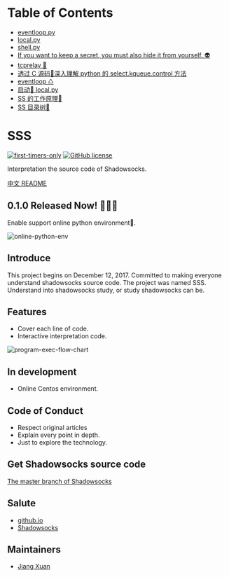 Table of Contents
==================

* [eventloop.py](/deepinss/2018/02/01/eventloop.py.html)
* [local.py](/deepinss/2018/01/31/local.py.html)
* [shell.py](/deepinss/2018/01/24/shell.py.html)
* [If you want to keep a secret, you must also hide it from yourself. 👽](/deepinss/2018/01/15/enc.html)
* [tcprelay 💌](/deepinss/2017/12/26/tcprelay.html)
* [透过 C 源码🔧深入理解 python 的 select.kqueue.control 方法](/deepinss/2017/12/23/understanding-kevent-control-method.html)
* [eventloop ♺](/deepinss/2017/12/23/eventloop.html)
* [启动🚀 local.py](/deepinss/2017/12/16/boot-local-py.html)
* [SS 的工作原理🌄](/deepinss/2017/12/14/ss-work-method.html)
* [SS 目录树🌲](/deepinss/2017/12/13/ss-directory-tree.html)

SSS
=====
[![first-timers-only](https://img.shields.io/badge/first--timers--only-friendly-blue.svg?style=flat-square)](http://www.firsttimersonly.com/) [![GitHub license](https://img.shields.io/badge/license-MIT-blue.svg)](https://github.com/Jiang-Xuan/deepinss/blob/master/LICENSE)

Interpretation the source code of Shadowsocks.

[中文 README](README-zh_CN.md)

0.1.0 Released Now! 🎉🎉🎉
--------------------------------

Enable support online python environment🚀.

![online-python-env](./assets/images/online-python-env.png)

Introduce
---------

This project begins on December 12, 2017. Committed to making everyone understand shadowsocks source code. The project was named SSS. Understand into shadowsocks study, or study shadowsocks can be.


Features
--------

* Cover each line of code.
* Interactive interpretation code.

![program-exec-flow-chart](./assets/images/program-exec-flow-chart.png)

In development
--------------

* Online Centos environment.


Code of Conduct
---------------

* Respect original articles
* Explain every point in depth.
* Just to explore the technology.

Get Shadowsocks source code
---------------------------

[The master branch of Shadowsocks](https://github.com/shadowsocks/shadowsocks/tree/master)

Salute
------

* [github.io](https://github.io)
* [Shadowsocks](https://github.com/shadowsocks/shadowsocks)

Maintainers
-----------

* [Jiang Xuan](https://github.com/Jiang-Xuan)

